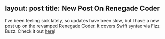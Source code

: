 layout: post
title: New Post On Renegade Coder
---

I've been feeling sick lately, so updates have been slow, but I have a new post up on the revamped Renegade Coder. It covers Swift syntax via Fizz Buzz. Check it out [here](https://sample-programs.therenegadecoder.com/projects/fizz-buzz/swift/)!
